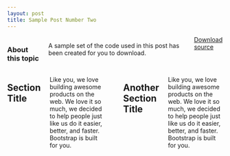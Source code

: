 ```yaml
---
layout: post
title: Sample Post Number Two 
---
```


<div class="row">
	<div class="span3 columns">
	  <h3>About this topic</h3>
	  <p>A sample set of the code used in this post has been created for you to download.</p>	  
	  <a href="#" target="_blank" class="btn" rel="popover" title="About this download" data-content="Unzip the file and navigate to the blank file and do x y z">Download source</a>
	</div>
<div class="span9 columns">
  <h2>Section Title</h2>
  <p>Like you, we love building awesome products on the web. We love it so much, we decided to help people just like us do it easier, better, and faster. Bootstrap is built for you.</p>  
  <hr>
  <h2>Another Section Title</h2>
  <p>Like you, we love building awesome products on the web. We love it so much, we decided to help people just like us do it easier, better, and faster. Bootstrap is built for you.</p>
</div>